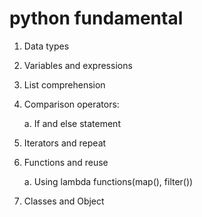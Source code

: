 # python fundamental
1. Data types

2. Variables and expressions

3. List comprehension

4. Comparison operators:

    a. If and else statement

5. Iterators and repeat

6. Functions and reuse

    a. Using lambda functions(map(), filter())

7. Classes and Object


